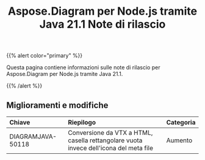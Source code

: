 ﻿---
title: Aspose.Diagram per Node.js tramite Java 21.1 Note di rilascio
type: docs
weight: 12
url: /it/java/aspose-diagram-for-node-js-via-java-21-1-release-notes/
---
{{% alert color="primary" %}}

Questa pagina contiene informazioni sulle note di rilascio per Aspose.Diagram per Node.js tramite Java 21.1.

{{% /alert %}}
## **Miglioramenti e modifiche**  ##

|**Chiave**|**Riepilogo**|**Categoria**|
|:- |:- |:- |
|DIAGRAMJAVA-50118|Conversione da VTX a HTML, casella rettangolare vuota invece dell'icona del meta file|Aumento|
